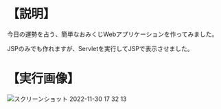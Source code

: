# 【説明】
今日の運勢を占う、簡単なおみくじWebアプリケーションを作ってみました。

JSPのみでも作れますが、Servletを実行してJSPで表示させました。



# 【実行画像】
![スクリーンショット 2022-11-30 17 32 13](https://user-images.githubusercontent.com/112692236/204746562-b31cfd9f-e42a-415e-a778-8132b7fe8472.png)

